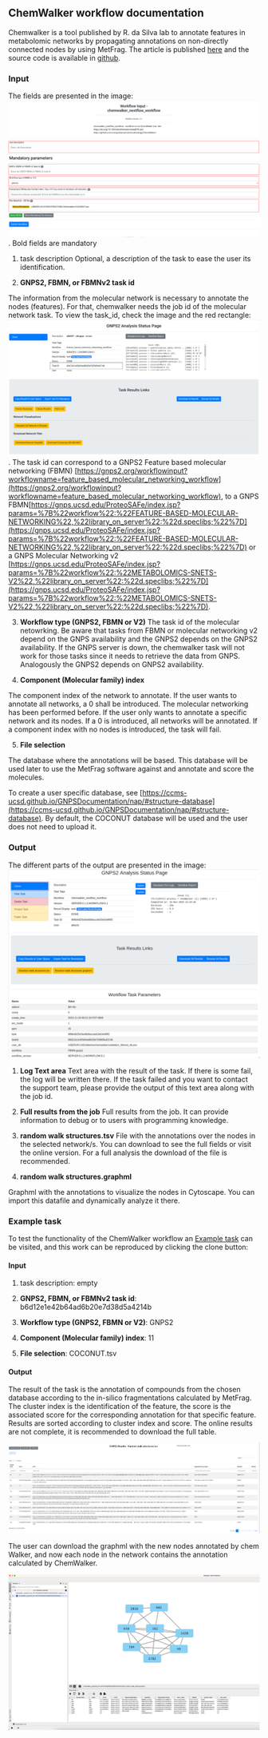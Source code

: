 ## ChemWalker workflow documentation

Chemwalker is a tool published by R. da Silva lab to annotate features in metabolomic networks by propagating annotations on non-directly connected nodes by using MetFrag. The article is published [here](https://academic.oup.com/bioinformatics/article/39/3/btad078/7067745) and the source code is available in [github](https://github.com/computational-chemical-biology). 

### Input

The fields are presented in the image:
![chemwalker input fields image](./img/workflows/chemwalker/chemwalker_input.png). Bold fields are mandatory

1. task description
Optional, a description of the task to ease the user its identification. 

2. **GNPS2, FBMN, or FBMNv2 task id**

The information from the molecular network is necessary to annotate the nodes (features). For that, chemwalker needs the job id of the molecular network task. To view the task_id, check the image and the red rectangle: 
![task id location image](./img/workflows/task_id.png). 
The task id can correspond to a GNPS2 Feature based molecular networking (FBMN) [https://gnps2.org/workflowinput?workflowname=feature_based_molecular_networking_workflow](https://gnps2.org/workflowinput?workflowname=feature_based_molecular_networking_workflow), to a GNPS FBMN[https://gnps.ucsd.edu/ProteoSAFe/index.jsp?params=%7B%22workflow%22:%22FEATURE-BASED-MOLECULAR-NETWORKING%22,%22library_on_server%22:%22d.speclibs;%22%7D](https://gnps.ucsd.edu/ProteoSAFe/index.jsp?params=%7B%22workflow%22:%22FEATURE-BASED-MOLECULAR-NETWORKING%22,%22library_on_server%22:%22d.speclibs;%22%7D) or a GNPS Molecular Networking v2 [https://gnps.ucsd.edu/ProteoSAFe/index.jsp?params=%7B%22workflow%22:%22METABOLOMICS-SNETS-V2%22,%22library_on_server%22:%22d.speclibs;%22%7D](https://gnps.ucsd.edu/ProteoSAFe/index.jsp?params=%7B%22workflow%22:%22METABOLOMICS-SNETS-V2%22,%22library_on_server%22:%22d.speclibs;%22%7D). 

3. **Workflow type (GNPS2, FBMN or V2)**
The task id of the molecular netowrking. Be aware that tasks from FBMN or molecular networking v2 depend on the GNPS availability and the GNPS2 depends on the GNPS2 availability. If the GNPS server is down, the chemwalker task will not work for those tasks since it needs to retrieve the data from GNPS. Analogously the GNPS2 depends on GNPS2 availability. 

4. **Component (Molecular family) index** 

The component index of the network to annotate. If the user wants to annotate all networks, a 0 shall be introduced. 
The molecular networking has been performed before. If the user only wants to annotate a specific network and its nodes. If a 0 is introduced, all networks will be annotated. If a component index with no nodes is introduced, the task will fail. 

5. **File selection** 

The database where the annotations will be based. This database will be used later to use the MetFrag software against and annotate and score the molecules. 

To create a user specific database, see [https://ccms-ucsd.github.io/GNPSDocumentation/nap/#structure-database](https://ccms-ucsd.github.io/GNPSDocumentation/nap/#structure-database). By default, the COCONUT database will be used and the user does not need to upload it. 


### Output

The different parts of the output are presented in the image:
![Workflow clone task button](./img/workflows/clone_button.png)


1. **Log Text area**
Text area with the result of the task. If there is some fail, the log will be written there. If the task failed and you want to contact the support team, please provide the output of this text area along with the job id. 

2. **Full results from the job**
Full results from the job. It can provide information to debug or to users with programming knowledge. 

3. **random walk structures.tsv**
File with the annotations over the nodes in the selected network/s. You can download to see the full fields or visit the online version. For a full analysis the download of the file is recommended.

4. **random walk structures.graphml**

Graphml with the annotations to visualize the nodes in Cytoscape. You can import this datafile and dynamically analyze it there.

### Example task

To test the functionality of the ChemWalker workflow an [Example task](httpshttps://gnps2.org/status?task=13e0cc3fafd14f328197c0b45999abc8) can be visited, and this work can be reproduced by clicking the clone button: 

#### Input

1. task description: empty

2. **GNPS2, FBMN, or FBMNv2 task id**: b6d12e1e42b64ad6b20e7d38d5a4214b

3. **Workflow type (GNPS2, FBMN or V2)**: GNPS2

4. **Component (Molecular family) index**: 11

5. **File selection**: COCONUT.tsv

#### Output

The result of the task is the annotation of compounds from the chosen database according to the in-silico fragmentations calculated by MetFrag. The cluster index is the identification of the feature, the score is the associated score for the corresponding annotation for that specific feature. Results are sorted according to cluster index and score. The online results are not complete, it is recommended to download the full table. 

![chemwalker annotations results example](./img/workflows/chemwalker/chemwalker_structures_tsv.png) 

The user can download the graphml with the new nodes annotated by chem Walker, and now each node in the network contains the annotation calculated by ChemWalker. 

![chemwalker graphml network results example](./img/workflows/chemwalker/chemwalker_network_graphml.png) 